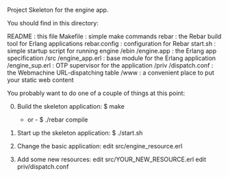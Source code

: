Project Skeleton for the engine app.

You should find in this directory:

README : this file
Makefile : simple make commands
rebar : the Rebar build tool for Erlang applications
rebar.config : configuration for Rebar
start.sh : simple startup script for running engine
/ebin
  /engine.app : the Erlang app specification
/src
  /engine_app.erl : base module for the Erlang application
  /engine_sup.erl : OTP supervisor for the application
/priv
  /dispatch.conf : the Webmachine URL-dispatching table
  /www : a convenient place to put your static web content

You probably want to do one of a couple of things at this point:

0. Build the skeleton application:
   $ make
   - or -
   $ ./rebar compile

1. Start up the skeleton application:
   $ ./start.sh

2. Change the basic application:
   edit src/engine_resource.erl

3. Add some new resources:
   edit src/YOUR_NEW_RESOURCE.erl
   edit priv/dispatch.conf
